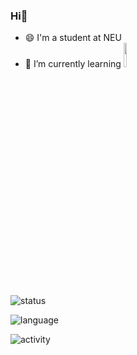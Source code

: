 ### Hi👋 
- 😄 I'm a student at NEU
- 🌱 I’m currently learning <code><img width="10%" src="https://www.vectorlogo.zone/logos/java/java-ar21.svg"></code>

![status](https://github-readme-stats.vercel.app/api?username=OutOfEastGate&show_icons=true&theme=dark&count_private=true)

![language](https://github-readme-stats.vercel.app/api/top-langs/?username=OutOfEastGate&theme=dark&layout=compact)

![activity](https://activity-graph.herokuapp.com/graph?username=OutOfEastGate&theme=github)
